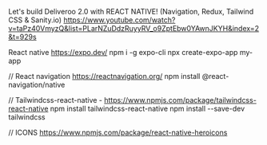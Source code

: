 Let's build Deliveroo 2.0 with REACT NATIVE! (Navigation, Redux, Tailwind CSS & Sanity.io)
https://www.youtube.com/watch?v=taPz40VmyzQ&list=PLarNZuDdzRuyyRV_o9ZptEbw0YAwnJKYH&index=2&t=929s

React native
https://expo.dev/
npm i -g expo-cli
npx create-expo-app my-app

// React navigation
https://reactnavigation.org/
npm install @react-navigation/native

// Tailwindcss-react-native - https://www.npmjs.com/package/tailwindcss-react-native
npm install tailwindcss-react-native
npm install --save-dev tailwindcss

// ICONS
https://www.npmjs.com/package/react-native-heroicons
